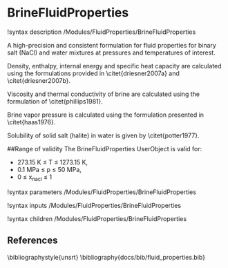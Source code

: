 # BrineFluidProperties
!syntax description /Modules/FluidProperties/BrineFluidProperties


A high-precision and consistent formulation for fluid properties for binary salt (NaCl) and water
mixtures at pressures and temperatures of interest.

Density, enthalpy, internal energy and specific heat capacity are
calculated using the formulations provided in \citet{driesner2007a} and \citet{driesner2007b}.

Viscosity and thermal conductivity of brine are calculated using the formulation of \citet{phillips1981}.

Brine vapor pressure is calculated using the formulation presented in \citet{haas1976}.

Solubility of solid salt (halite) in water is given by \citet{potter1977}.

##Range of validity
The BrineFluidProperties UserObject is valid for:

- 273.15 K $\le$ T $\le$ 1273.15 K,
- 0.1 MPa $\le$ p $\le$ 50 MPa,
- 0 $\le$ x$_{\mathrm{nacl}}$ $\le$ 1

!syntax parameters /Modules/FluidProperties/BrineFluidProperties

!syntax inputs /Modules/FluidProperties/BrineFluidProperties

!syntax children /Modules/FluidProperties/BrineFluidProperties

## References
\bibliographystyle{unsrt}
\bibliography{docs/bib/fluid_properties.bib}
